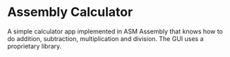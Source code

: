 # Assembly Calculator

A simple calculator app implemented in ASM Assembly that knows how to do addition, subtraction, multiplication and division.
The GUI uses a proprietary library.